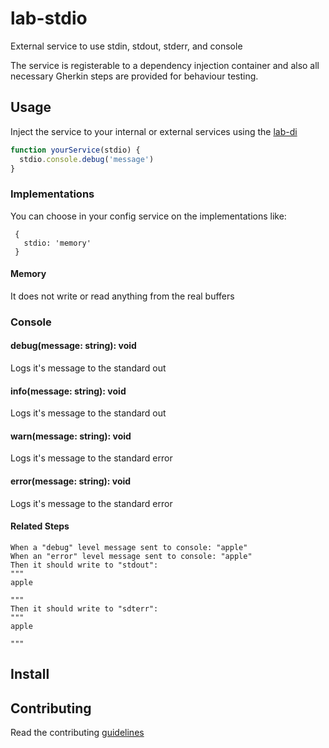 # lab-stdio
External service to use stdin, stdout, stderr, and console

The service is registerable to a dependency injection container
and also all necessary Gherkin steps are provided for behaviour testing.

## Usage
Inject the service to your internal or external services using the [lab-di](ttps://github.com/lab-coop/lab-di)
```javascript
function yourService(stdio) {
  stdio.console.debug('message')
}
```
### Implementations
You can choose in your config service on the implementations like:
```javscript
 {
   stdio: 'memory'
 }
```
#### Memory
It does not write or read anything from the real buffers

### Console
#### debug(message: string): void
Logs it's message to the standard out

#### info(message: string): void
Logs it's message to the standard out

#### warn(message: string): void
Logs it's message to the standard error

#### error(message: string): void
Logs it's message to the standard error

#### Related Steps
```gherkin
When a "debug" level message sent to console: "apple"
When an "error" level message sent to console: "apple"
Then it should write to "stdout":
"""
apple

"""
Then it should write to "sdterr":
"""
apple

"""
```


## Install


## Contributing
Read the contributing [guidelines](https://github.com/lab-coop/dev_guidelines)
